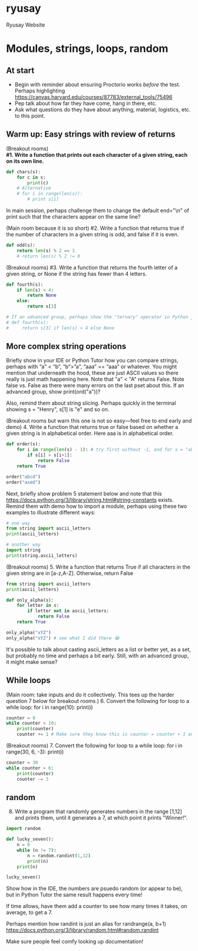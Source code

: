 # ryusay
Ryusay Website

# Modules, strings, loops, random

## At start

* Begin with reminder about ensuring Proctorio works *before* the test. Perhaps highlighting https://canvas.harvard.edu/courses/87783/external_tools/75496
* Pep talk about how far they have come, hang in there, etc.
* Ask what questions do they have about anything, material, logistics, etc. to this point.


## Warm up: Easy strings with review of returns

(Breakout rooms)<br>
**#1. Write a function that prints out each character of a given string, each on its own line.**

```python
def chars(s):
    for c in s:
        print(c)
    # Alternative
    # for i in range(len(s)):
        # print s[i]
```

In main session, perhaps challenge them to change the default end="\n" of print such that the characters appear on the same line?

(Main room because it is so short)
#2. Write a function that returns true if the number of characters in a given string is odd, and false if it is even.

```python
def odd(s):
    return len(s) % 2 == 1
    # return len(s) % 2 != 0
```

(Breakout rooms)
#3. Write a function that returns the fourth letter of a given string, or None if the string has fewer than 4 letters.

```python
def fourth(s):
    if len(s) < 4:
        return None
    else:
        return s[3]

# If an advanced group, perhaps show the "ternary" operator in Python just to expose them to it.
# def fourth(s):
#     return s[3] if len(s) < 4 else None
```

## More complex string operations

Briefly show in your IDE or Python Tutor how you can compare strings, perhaps with “a” < “b”, “b”>”a”, “aaa” == “aaa” or whatever. You might mention that underneath the hood, these are just ASCII values so there really is just math happening here. Note that "a" < "A" returns False. Note false vs. False as there were many errors on the last pset about this. If an advanced group, show print(ord("a"))?

Also, remind them about string slicing. Perhaps quickly in the terminal showing s = "Henry", s[1] is "e" and so on.

(Breakout rooms but warn this one is not so easy—feel free to end early and demo)
4. Write a function that returns true or false based on whether a given string is in alphabetical order. Here aaa is in alphabetical order.

```python
def order(s):
    for i in range(len(s) - 1): # try first without -1, and for s = "abcax". Then show error with "abcd".
        if s[i] > s[i+1]:
            return False
    return True

order("abcd")
order("axed")
```

Next, briefly show problem 5 statement below and note that this https://docs.python.org/3/library/string.html#string-constants exists. Remind them with demo how to import a module, perhaps using these two examples to illustrate different ways:

```python
# one way
from string import ascii_letters
print(ascii_letters)

# another way
import string
print(string.ascii_letters)
```

(Breakout rooms)
5. Write a function that returns True if all characters in the given string are in [a-z,A-Z]. Otherwise, return False

```python
from string import ascii_letters
print(ascii_letters)

def only_alpha(s):
    for letter in s:
        if letter not in ascii_letters:
            return False
    return True

only_alpha("xYZ")
only_alpha("xY2") # see what I did there 😂
```

It's possible to talk about casting ascii_letters as a list or better yet, as a set, but probably no time and perhaps a bit early. Still, with an advanced group, it might make sense?

## While loops

(Main room: take inputs and do it collectively. This tees up the harder question 7 below for breakout rooms.)
6. Convert the following for loop to a while loop:
	for i in range(10):
		print(i)

```python
counter = 0
while counter < 10:
    print(counter)
    counter += 1 # Make sure they know this is counter = counter + 1 and read = as "gets" not "equals" to be instructively pedantic.
```

(Breakout rooms)
7. Convert the following for loop to a while loop:
	for i in range(30, 6, -3):
		print(i)

```python
counter = 30
while counter > 6:
    print(counter)
    counter -= 3
```

## random

8. Write a program that randomly generates numbers in the range [1,12] and prints them, until it generates a 7, at which point it prints "Winner!".

```python
import random

def lucky_seven():
    n = 0
    while (n != 7):
        n = random.randint(1,12)
        print(n)
    print(n)

lucky_seven()
```

Show how in the IDE, the numbers are psuedo random (or appear to be), but in Python Tutor the same result happens every time!

If time allows, have them add a counter to see how many times it takes, on average, to get a 7.

Perhaps mention how randint is just an alias for randrange(a, b+1)
https://docs.python.org/3/library/random.html#random.randint

Make sure people feel comfy looking up documentation!
